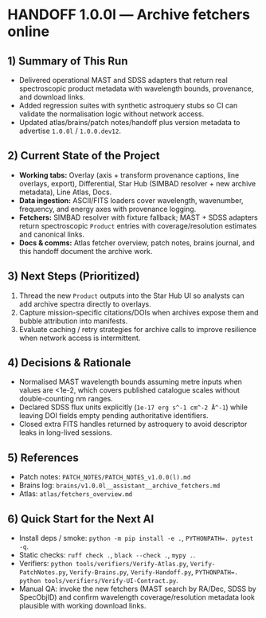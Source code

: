 # HANDOFF 1.0.0l — Archive fetchers online

## 1) Summary of This Run
- Delivered operational MAST and SDSS adapters that return real spectroscopic product metadata with wavelength bounds, provenance, and download links.
- Added regression suites with synthetic astroquery stubs so CI can validate the normalisation logic without network access.
- Updated atlas/brains/patch notes/handoff plus version metadata to advertise `1.0.0l` / `1.0.0.dev12`.

## 2) Current State of the Project
- **Working tabs:** Overlay (axis + transform provenance captions, line overlays, export), Differential, Star Hub (SIMBAD resolver + new archive metadata), Line Atlas, Docs.
- **Data ingestion:** ASCII/FITS loaders cover wavelength, wavenumber, frequency, and energy axes with provenance logging.
- **Fetchers:** SIMBAD resolver with fixture fallback; MAST + SDSS adapters return spectroscopic `Product` entries with coverage/resolution estimates and canonical links.
- **Docs & comms:** Atlas fetcher overview, patch notes, brains journal, and this handoff document the archive work.

## 3) Next Steps (Prioritized)
1. Thread the new `Product` outputs into the Star Hub UI so analysts can add archive spectra directly to overlays.
2. Capture mission-specific citations/DOIs when archives expose them and bubble attribution into manifests.
3. Evaluate caching / retry strategies for archive calls to improve resilience when network access is intermittent.

## 4) Decisions & Rationale
- Normalised MAST wavelength bounds assuming metre inputs when values are <1e-2, which covers published catalogue scales without double-counting nm ranges.
- Declared SDSS flux units explicitly (`1e-17 erg s^-1 cm^-2 Å^-1`) while leaving DOI fields empty pending authoritative identifiers.
- Closed extra FITS handles returned by astroquery to avoid descriptor leaks in long-lived sessions.

## 5) References
- Patch notes: `PATCH_NOTES/PATCH_NOTES_v1.0.0(l).md`
- Brains log: `brains/v1.0.0l__assistant__archive_fetchers.md`
- Atlas: `atlas/fetchers_overview.md`

## 6) Quick Start for the Next AI
- Install deps / smoke: `python -m pip install -e .`, `PYTHONPATH=. pytest -q`.
- Static checks: `ruff check .`, `black --check .`, `mypy .`.
- Verifiers: `python tools/verifiers/Verify-Atlas.py`, `Verify-PatchNotes.py`, `Verify-Brains.py`, `Verify-Handoff.py`, `PYTHONPATH=. python tools/verifiers/Verify-UI-Contract.py`.
- Manual QA: invoke the new fetchers (MAST search by RA/Dec, SDSS by SpecObjID) and confirm wavelength coverage/resolution metadata look plausible with working download links.
